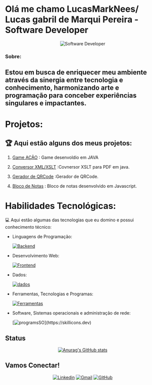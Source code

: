 # Olá me chamo LucasMarkNees/ Lucas gabril de Marqui Pereira - Software Developer 



<div align="center">
  <img src="https://media.giphy.com/media/v1.Y2lkPTc5MGI3NjExbzJjMnA5NzF0Z29wMm5sNGVtd21qaWJmYjlnMzRrYjRjZDE2cmdmcSZlcD12MV9pbnRlcm5hbF9naWZfYnlfaWQmY3Q9Zw/C4NdKtRaQE9m8/giphy.gif" alt="Software Developer">
</div>

###  Sobre:
##  Estou em busca de enriquecer meu ambiente através da sinergia entre tecnologia e conhecimento, harmonizando arte e programação para conceber experiências singulares e impactantes.


# Projetos:

## 🏆 Aqui estão alguns dos meus projetos:

1. [Game AÇÃO](https://github.com/LucasMarkNes/Game_Acao) : Game desenvoldio em JAVA
 
2. [Conversor XML/XSLT](https://github.com/LucasMarkNes/XSLT-Java-Converter) :Covnersor XSLT para PDF em java.
   
3. [Gerador de QRCode](https://github.com/LucasMarkNes/Gerador_QR_Code) :Gerador de QRCode.

4. [Bloco de Notas](https://github.com/LucasMarkNes/Bloc_note) : Bloco de notas desenvolvido em Javascript.

# Habilidades Tecnológicas:

💻 Aqui estão algumas das tecnologias que eu domino e possui conhecimento técnico:

-  Linguagens de Programação: 

    [![Backend](https://skillicons.dev/icons?i=java,cs,cpp,c)](https://skillicons.dev)

- Desenvolvimento Web:

    [![Frontend](https://skillicons.dev/icons?i=php,html,js,css,wordpress)](https://skillicons.dev) 

- Dados: 

    [![dados](https://skillicons.dev/icons?i=mysql,postgres)](https://skillicons.dev)

- Ferramentas, Tecnologias e Programas:

    [![Ferramentas](https://skillicons.dev/icons?i=git,github,visualstudio,idea,eclipse,androidstudio,blender,ps)](https://skillicons.dev)

- Software, Sistemas operacionais e administração de rede:

    [![programsSO](https://skillicons.dev/icons?i=windows,linux,debian,arch,mint,)](https://skillicons.dev) 



<!--
## Vamos Criar Algo Incrível! 💫

💬 Quer colaborar em um projeto criativo e inovador? Estou sempre aberto a novas ideias e parcerias. Entre em contato comigo para discutirmos como podemos criar algo verdadeiramente extraordinário juntos. ✉️
-->
## Status

<div align="center">

[![Anurag's GitHub stats](https://github-readme-stats.vercel.app/api?username=LucasMarkNes&show_icons=true&theme=tokyonight)]({})

</div>

## Vamos Conectar!

<div align="center">

[![Linkedin](https://img.shields.io/badge/LinkedIn-0077B5?style=for-the-badge&logo=linkedin&logoColor=white)](https://www.linkedin.com/in/lucas-gabriel-de-marqui-736244211/)
[![Gmail](https://img.shields.io/badge/Gmail-D14836?style=for-the-badge&logo=gmail&logoColor=white)](https://lucasmarknes@gmail.com)
[![GitHub](https://img.shields.io/badge/GitHub-100000?style=for-the-badge&logo=github&logoColor=white)](https://github.com/LucasMarkNes)

</div >
